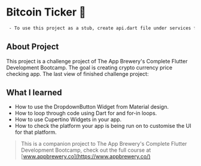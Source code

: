 # Bitcoin Ticker 🤑
```diff
 - To use this project as a stub, create api.dart file under services folder. Create a class called API_KEY with two string variables which are your api key and mainURL.
```
## About Project
This project is a challenge project of The App Brewery's Complete Flutter Development Bootcamp. The goal is creating crypto currency price checking app. The last view of finished challenge project:

## What I learned
- How to use the DropdownButton Widget from Material design.
- How to loop through code using Dart for and for-in loops.
- How to use Cupertino Widgets in your app.
- How to check the platform your app is being run on to customise the UI for that platform.

>This is a companion project to The App Brewery's Complete Flutter Development Bootcamp, check out the full course at [www.appbrewery.co](https://www.appbrewery.co/)

